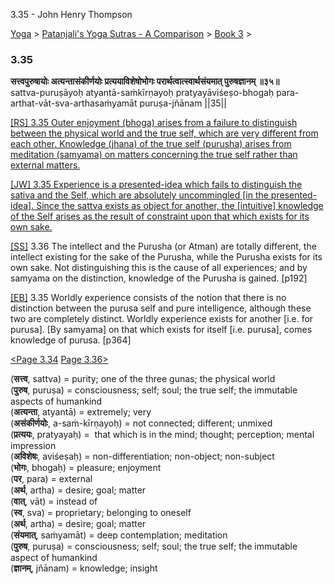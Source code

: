 3.35 - John Henry Thompson 

[Yoga](../../../yoga.md)‎ > ‎[Patanjali's Yoga Sutras - A Comparison](../../patanjani.md)‎ > ‎[Book 3](../book-3.md)‎ > ‎

### 3.35

**सत्त्वपुरुषायोः अत्यन्तासंकीर्णयोः प्रत्ययाविशेषोभोगः परार्थत्वात्स्वार्थसंयमात् पुरुषज्ञानम् ॥३५॥**  
sattva-puruṣāyoḥ atyantā-saṁkīrṇayoḥ pratyayāviśeṣo-bhogaḥ para-arthat-vāt-sva-arthasaṁyamāt puruṣa-jñānam ||35||  
  
  
[\[RS\] 3.35 Outer enjoyment (bhoga) arises from a failure to distinguish between the physical world and the true self, which are very different from each other. Knowledge (jhana) of the true self (purusha) arises from meditation (samyama) on matters concerning the true self rather than external matters.](http://www.ashtangayoga.info/philosophy/yoga-sutra-patanjali/chapter-3/item/sattva-purushayoh-atyanta-sankirnayoh-pratyayavishesho/)  
  
[\[JW\] 3.35 Experience is a presented-idea which fails to distinguish the sativa and the Self, which are absolutely uncommingled \[in the presented-idea\]. Since the sattva exists as object for another, the \[intuitive\] knowledge of the Self arises as the result of constraint upon that which exists for its own sake.](http://books.google.com/books?id=YzFImjtOxUwC&pg=PA262&ci=180%2C761%2C747%2C164&source=bookclip)  
  
[\[SS\]](http://www.amazon.com/Yoga-Sutras-Patanjali-Commentary-Satchidananda/dp/0932040381) 3.36 The intellect and the Purusha (or Atman) are totally different, the intellect existing for the sake of the Purusha, while the Purusha exists for its own sake. Not distinguishing this is the cause of all experiences; and by samyama on the distinction, knowledge of the Purusha is gained. \[p192\]  
  
[\[EB\]](http://www.amazon.com/Yoga-Sutras-Patanjali-Translation-Commentary/dp/0865477361/ref=sr_1_1?ie=UTF8&s=books&qid=1250508322&sr=1-1) 3.35 Worldly experience consists of the notion that there is no distinction between the purusa self and pure intelligence, although these two are completely distinct. Worldly experience exists for another \[i.e. for purusa\]. \[By samyama\] on that which exists for itself \[i.e. purusa\], comes knowledge of purusa. \[p364\]  
  
  
[<Page 3.34](334.md)  [Page 3.36>](336.md)  

(**सत्त्व**, sattva) = purity; one of the three gunas; the physical world  
(**पुरुष**, puruṣa) = consciousness; self; soul; the true self; the immutable aspects of humankind  
(**अत्यन्ता**, atyantā) = extremely; very  
(**असंकीर्णयोः**, a-saṁ-kīrṇayoḥ) = not connected; different; unmixed  
(**प्रत्ययः**, pratyayaḥ) =  that which is in the mind; thought; perception; mental impression  
(**अविशेषः**, aviśeṣaḥ) = non-differentiation; non-object; non-subject  
(**भोगः**, bhogaḥ) = pleasure; enjoyment  
(**पर**, para) = external  
(**अर्थ**, artha) = desire; goal; matter  
(**वात्**, vāt) = instead of  
(**स्व**, sva) = proprietary; belonging to oneself  
(**अर्थ**, artha) = desire; goal; matter  
(**संयमात्**, saṁyamāt) = deep contemplation; meditation  
(**पुरुष**, puruṣa) = consciousness; self; soul; the true self; the immutable aspect of humankind  
(**ज्ञानम्**, jñānam) = knowledge; insight  

